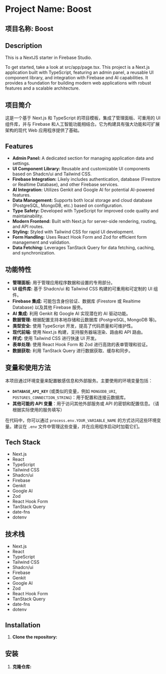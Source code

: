 # Project Name: Boost

## 项目名称: Boost

## Description

This is a NextJS starter in Firebase Studio.

To get started, take a look at src/app/page.tsx.
This project is a Next.js application built with TypeScript, featuring an admin panel, a reusable UI component library, and integration with Firebase and AI capabilities. It provides a foundation for building modern web applications with robust features and a scalable architecture.

## 项目简介

这是一个基于 Next.js 和 TypeScript 的项目模板，集成了管理面板、可重用的 UI 组件库，并与 Firebase 和人工智能功能相结合。它为构建具有强大功能和可扩展架构的现代 Web 应用程序提供了基础。

## Features

- **Admin Panel:** A dedicated section for managing application data and settings.
- **UI Component Library:** Reusable and customizable UI components based on Shadcn/ui and Tailwind CSS.
- **Firebase Integration:** Likely includes authentication, database (Firestore or Realtime Database), and other Firebase services.
- **AI Integration:** Utilizes Genkit and Google AI for potential AI-powered features.
- **Data Management:** Supports both local storage and cloud database (PostgreSQL, MongoDB, etc.) based on configuration.
- **Type Safety:** Developed with TypeScript for improved code quality and maintainability.
- **Modern Frontend:** Built with Next.js for server-side rendering, routing, and API routes.
- **Styling:** Styled with Tailwind CSS for rapid UI development.
- **Form Handling:** Uses React Hook Form and Zod for efficient form management and validation.
- **Data Fetching:** Leverages TanStack Query for data fetching, caching, and synchronization.

## 功能特性

- **管理面板:** 用于管理应用程序数据和设置的专用部分。
- **UI 组件库:** 基于 Shadcn/ui 和 Tailwind CSS 构建的可重用和可定制的 UI 组件。
- **Firebase 集成:** 可能包含身份验证、数据库 (Firestore 或 Realtime Database) 以及其他 Firebase 服务。
- **AI 集成:** 利用 Genkit 和 Google AI 实现潜在的 AI 驱动功能。
- **数据管理:** 根据配置支持本地存储和云数据库 (PostgreSQL, MongoDB 等)。
- **类型安全:** 使用 TypeScript 开发，提高了代码质量和可维护性。
- **现代前端:** 使用 Next.js 构建，支持服务器端渲染、路由和 API 路由。
- **样式:** 使用 Tailwind CSS 进行快速 UI 开发。
- **表单处理:** 使用 React Hook Form 和 Zod 进行高效的表单管理和验证。
- **数据获取:** 利用 TanStack Query 进行数据获取、缓存和同步。

## 变量和使用方法

本项目通过环境变量来配置敏感信息和外部服务。主要使用的环境变量包括：

-   **`DATABASE_API_KEY`** (或类似的变量，例如 `MONGODB_URI`, `POSTGRES_CONNECTION_STRING`)：用于配置和连接云数据库。
-   **其他可能的 API 变量**：用于访问其他外部服务或 API 的密钥和配置信息。（请根据实际使用的服务填写）

在代码中，你可以通过 `process.env.YOUR_VARIABLE_NAME` 的方式访问这些环境变量。建议在 `.env` 文件中管理这些变量，并在应用程序启动时加载它们。

## Tech Stack

- Next.js
- React
- TypeScript
- Tailwind CSS
- Shadcn/ui
- Firebase
- Genkit
- Google AI
- Zod
- React Hook Form
- TanStack Query
- date-fns
- dotenv

## 技术栈

- Next.js
- React
- TypeScript
- Tailwind CSS
- Shadcn/ui
- Firebase
- Genkit
- Google AI
- Zod
- React Hook Form
- TanStack Query
- date-fns
- dotenv

## Installation

1. **Clone the repository:**


## 安装

1. **克隆仓库:**



